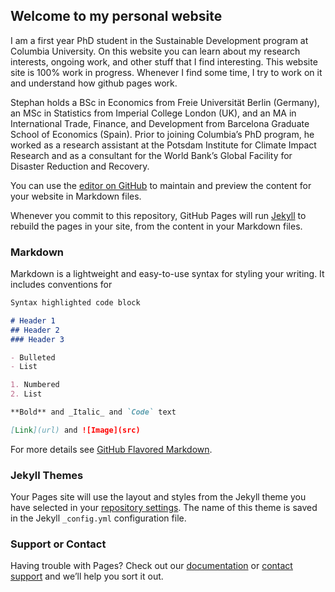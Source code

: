 ## Welcome to my personal website

I am a first year PhD student in the Sustainable Development program at Columbia University. On this website you can learn about my research interests, ongoing work, and other stuff that I find interesting. This website site is 100% work in progress. Whenever I find some time, I try to work on it and understand how github pages work. 

Stephan holds a BSc in Economics from Freie Universität Berlin (Germany), an MSc in Statistics from Imperial College London (UK), and an MA in International Trade, Finance, and Development from Barcelona Graduate School of Economics (Spain). Prior to joining Columbia’s PhD program, he worked as a research assistant at the Potsdam Institute for Climate Impact Research and as a consultant for the World Bank’s Global Facility for Disaster Reduction and Recovery.


You can use the [editor on GitHub](https://github.com/sfthies/sfthies.github.io/edit/main/index.md) to maintain and preview the content for your website in Markdown files.

Whenever you commit to this repository, GitHub Pages will run [Jekyll](https://jekyllrb.com/) to rebuild the pages in your site, from the content in your Markdown files.

### Markdown

Markdown is a lightweight and easy-to-use syntax for styling your writing. It includes conventions for

```markdown
Syntax highlighted code block

# Header 1
## Header 2
### Header 3

- Bulleted
- List

1. Numbered
2. List

**Bold** and _Italic_ and `Code` text

[Link](url) and ![Image](src)
```

For more details see [GitHub Flavored Markdown](https://guides.github.com/features/mastering-markdown/).

### Jekyll Themes

Your Pages site will use the layout and styles from the Jekyll theme you have selected in your [repository settings](https://github.com/sfthies/sfthies.github.io/settings). The name of this theme is saved in the Jekyll `_config.yml` configuration file.

### Support or Contact

Having trouble with Pages? Check out our [documentation](https://docs.github.com/categories/github-pages-basics/) or [contact support](https://github.com/contact) and we’ll help you sort it out.
